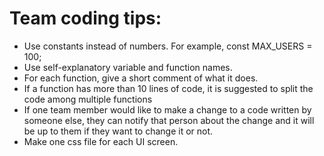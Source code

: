 # Team coding tips:
* Use constants instead of numbers. For example, const MAX_USERS = 100;
* Use self-explanatory variable and function names.
* For each function, give a short comment of what it does.
* If a function has more than 10 lines of code, it is suggested to split the code among multiple functions
* If one team member would like to make a change to a code written by someone else, they can notify that person about the change and it will be up to them if they want to change it or not.
* Make one css file for each UI screen.
